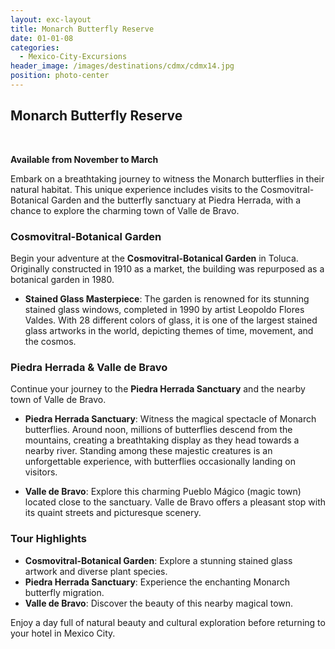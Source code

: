```yaml
---
layout: exc-layout
title: Monarch Butterfly Reserve
date: 01-01-08
categories:
  - Mexico-City-Excursions
header_image: /images/destinations/cdmx/cdmx14.jpg
position: photo-center
---
```

## Monarch Butterfly Reserve

&nbsp;

**Available from November to March**

Embark on a breathtaking journey to witness the Monarch butterflies in their natural habitat. This unique experience includes visits to the Cosmovitral-Botanical Garden and the butterfly sanctuary at Piedra Herrada, with a chance to explore the charming town of Valle de Bravo.

### Cosmovitral-Botanical Garden

Begin your adventure at the **Cosmovitral-Botanical Garden** in Toluca. Originally constructed in 1910 as a market, the building was repurposed as a botanical garden in 1980. 

- **Stained Glass Masterpiece**: The garden is renowned for its stunning stained glass windows, completed in 1990 by artist Leopoldo Flores Valdes. With 28 different colors of glass, it is one of the largest stained glass artworks in the world, depicting themes of time, movement, and the cosmos.

### Piedra Herrada & Valle de Bravo

Continue your journey to the **Piedra Herrada Sanctuary** and the nearby town of Valle de Bravo.

- **Piedra Herrada Sanctuary**: Witness the magical spectacle of Monarch butterflies. Around noon, millions of butterflies descend from the mountains, creating a breathtaking display as they head towards a nearby river. Standing among these majestic creatures is an unforgettable experience, with butterflies occasionally landing on visitors.

- **Valle de Bravo**: Explore this charming Pueblo Mágico (magic town) located close to the sanctuary. Valle de Bravo offers a pleasant stop with its quaint streets and picturesque scenery.

### Tour Highlights

- **Cosmovitral-Botanical Garden**: Explore a stunning stained glass artwork and diverse plant species.
- **Piedra Herrada Sanctuary**: Experience the enchanting Monarch butterfly migration.
- **Valle de Bravo**: Discover the beauty of this nearby magical town.

Enjoy a day full of natural beauty and cultural exploration before returning to your hotel in Mexico City.
